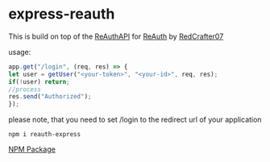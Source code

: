 # express-reauth

This is build on top of the [ReAuthAPI](https://github.com/RedCrafter07/Re-Auth-API) for [ReAuth](https://auth.redcrafter07.de/) by [RedCrafter07](https://github.com/RedCrafter07/)

usage:
```javascript
app.get("/login", (req, res) => {
let user = getUser("<your-token>", "<your-id>", req, res);
if(!user) return;
//process
res.send("Authorized");
});
```

please note, that you need to set /login to the redirect url of your application

```
npm i reauth-express
```

[NPM Package](https://www.npmjs.com/package/reauth-express)